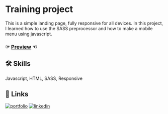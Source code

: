 # Training project
This is a simple landing page, fully responsive for all devices. In this project, I learned how to use the SASS preprocessor and how to make a mobile menu using javascript.

### ☞ [Preview](https://andrew-demchenk0.github.io/project-2-uber/) ☜

## 🛠 Skills
Javascript, HTML, SASS, Responsive

## 🔗 Links
[![portfolio](https://img.shields.io/badge/my_portfolio-000?style=for-the-badge&logo=ko-fi&logoColor=white)](https://andrew-demchenk0.github.io/)
[![linkedin](https://img.shields.io/badge/linkedin-0A66C2?style=for-the-badge&logo=linkedin&logoColor=white)](https://www.linkedin.com/in/andrii-demchenko-21334125a/)
